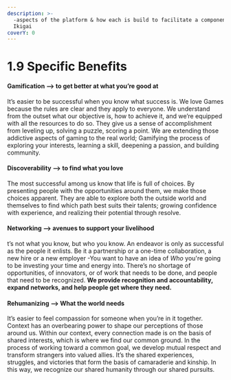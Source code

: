 ```yaml
---
description: >-
  -aspects of the platform & how each is build to facilitate a component of
  Ikigai
coverY: 0
---
```


# 1.9 Specific Benefits

#### Gamification --> to get better at what you’re good at

It’s easier to be successful when you know what success is. We love Games because the rules are clear and they apply to everyone. We understand from the outset what our objective is, how to achieve it, and we’re equipped with all the resources to do so. They give us a sense of accomplishment from leveling up, solving a puzzle, scoring a point. We are extending those addictive aspects of gaming to the real world; Gamifying the process of exploring your interests, learning a skill, deepening a passion, and building community.

#### Discoverability --> to find what you love

The most successful among us know that life is full of choices. By presenting people with the opportunities around them, we make those choices apparent. They are able to explore both the outside world and themselves to find which path best suits their talents; growing confidence with experience, and realizing their potential through resolve.

#### Networking --> avenues to support your livelihood

t’s not what you know, but who you know. An endeavor is only as successful as the people it enlists. Be it a partnership or a one-time collaboration, a new hire or a new employer -You want to have an idea of _Who_ you're going to be investing your time and energy into. There’s no shortage of opportunities, of innovators, or of work that needs to be done, and people that need to be recognized. **We provide recognition and accountability, expand networks, and help people get where they need.**

#### Rehumanizing --> What the world needs

It’s easier to feel compassion for someone when you’re in it together. Context has an overbearing power to shape our perceptions of those around us. Within our context, every connection made is on the basis of shared interests, which is where we find our common ground. In the process of working toward a common goal, we develop mutual respect and transform strangers into valued allies. It’s the shared experiences, struggles, and victories that form the basis of camaraderie and kinship. In this way, we recognize our shared humanity through our shared pursuits.&#x20;
